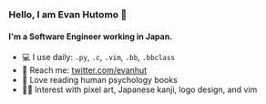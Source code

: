 ### Hello, I am Evan Hutomo 👋

#### I'm a Software Engineer working in Japan.

- 💻 I use daily: `.py`, `.c`, `.vim`, `.bb`, `.bbclass`
- 📢 Reach me: [twitter.com/evanhut](https://twitter.com/evanhut)
- 📖 Love reading human psychology books
- 👍🏻 Interest with pixel art, Japanese kanji, logo design, and vim

